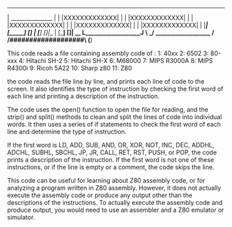  ___________________
 | _______________ |
 | |XXXXXXXXXXXXX| |
 | |XXXXXXXXXXXXX| |
 | |XXXXXXXXXXXXX| |
 | |XXXXXXXXXXXXX| |
 | |XXXXXXXXXXXXX| |
 |_________________|
     _[_______]_
 ___[___________]___
|         [_____] []|__
|         [_____] []|  \__
L___________________J     \ \___\/
 ___________________      /\
/###################\    (__)
                      
                      
This code reads a file containing  assembly code of :
1: 40xx
2: 6502
3: 80-xxx
4: Hitachi SH-2
5: Hitachi SH-X
6: M68000
7: MIPS R3000A
8: MIPS R4300i
9: Ricoh 5A22
10: Sharp z80
11: Z80


the code reads the file line by line, and prints each line of code to the screen. It also identifies the type of instruction by checking the first word of each line and printing a description of the instruction.

The code uses the open() function to open the file for reading, and the strip() and split() methods to clean and split the lines of code into individual words. It then uses a series of if statements to check the first word of each line and determine the type of instruction.

If the first word is LD, ADD, SUB, AND, OR, XOR, NOT, INC, DEC, ADDHL, ADCHL, SUBHL, SBCHL, JP, JR, CALL, RET, RST, PUSH, or POP, the code prints a description of the instruction. If the first word is not one of these instructions, or if the line is empty or a comment, the code skips the line.

This code can be useful for learning about Z80 assembly code, or for analyzing a program written in Z80 assembly. However, it does not actually execute the assembly code or produce any output other than the descriptions of the instructions. To actually execute the assembly code and produce output, you would need to use an assembler and a Z80 emulator or simulator.                  
                      
